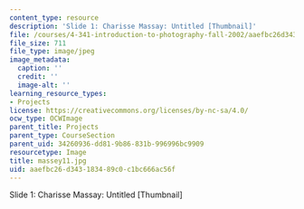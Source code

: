 ```yaml
---
content_type: resource
description: 'Slide 1: Charisse Massay: Untitled [Thumbnail]'
file: /courses/4-341-introduction-to-photography-fall-2002/aaefbc26d343183489c0c1bc666ac56f_massey11.jpg
file_size: 711
file_type: image/jpeg
image_metadata:
  caption: ''
  credit: ''
  image-alt: ''
learning_resource_types:
- Projects
license: https://creativecommons.org/licenses/by-nc-sa/4.0/
ocw_type: OCWImage
parent_title: Projects
parent_type: CourseSection
parent_uid: 34260936-dd81-9b86-831b-996996bc9909
resourcetype: Image
title: massey11.jpg
uid: aaefbc26-d343-1834-89c0-c1bc666ac56f
---
```

Slide 1: Charisse Massay: Untitled [Thumbnail]